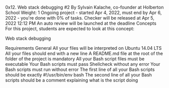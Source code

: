 0x12. Web stack debugging #2
 By Sylvain Kalache, co-founder at Holberton School
  Weight: 1
   Ongoing project - started Apr 4, 2022, must end by Apr 6, 2022 - you're done with 0% of tasks.
    Checker will be released at Apr 5, 2022 12:12 PM
     An auto review will be launched at the deadline
     Concepts
     For this project, students are expected to look at this concept:

Web stack debugging


Requirements
General
All your files will be interpreted on Ubuntu 14.04 LTS
All your files should end with a new line
A README.md file at the root of the folder of the project is mandatory
All your Bash script files must be executable
Your Bash scripts must pass Shellcheck without any error
Your Bash scripts must run without error
The first line of all your Bash scripts should be exactly #!/usr/bin/env bash
The second line of all your Bash scripts should be a comment explaining what is the script doing